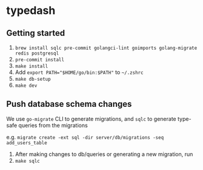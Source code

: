# typedash

## Getting started

1. `brew install sqlc pre-commit golangci-lint goimports golang-migrate redis postgresql`
2. `pre-commit install`
3. `make install`
4. Add `export PATH="$HOME/go/bin:$PATH"` to `~/.zshrc`
5. `make db-setup`
6. `make dev`

## Push database schema changes

We use `go-migrate` CLI to generate migrations, and `sqlc` to generate type-safe queries from the migrations

e.g. `migrate create -ext sql -dir server/db/migrations -seq add_users_table`

<!-- https://medium.com/gravel-engineering/using-sqlc-for-orm-alternative-in-golang-ft-go-migrate-pgx-b9e35ec623b2 -->

1. After making changes to db/queries or generating a new migration, run
2. `make sqlc`
